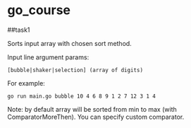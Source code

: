 # go_course

##task1
 
Sorts input array with chosen sort method.

Input line argument params: 

```[bubble|shaker|selection] (array of digits)```

For example: 
```
go run main.go bubble 10 4 6 8 9 1 2 7 12 3 1 4
```
Note: by default array will be sorted from min to max (with ComparatorMoreThen). You can specify custom comparator.
